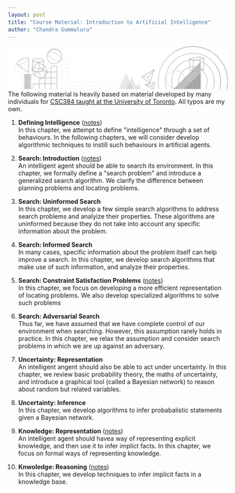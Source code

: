 ```yaml
---
layout: post
title: "Course Material: Introduction to Artificial Intelligence"
author: "Chandra Gummaluru"
---
```


![Header](https://raw.githubusercontent.com/chandra-gummaluru/chandra-gummaluru.github.io/master/media/ai/head.png)
The following material is heavily based on material developed by many individuals for [CSC384 taught at the University of Toronto](https://artsci.calendar.utoronto.ca/course/csc384h1). All typos are my own.

 1. **Defining Intelligence** ([notes](https://github.com/chandra-gummaluru/chandra-gummaluru.github.io/raw/e83faa3902f78ef3d41c5471754287d44c3dc3df/media/ai/slides/chpt1.pdf))<br>
 In this chapter, we attempt to define "intelligence" through a set of behaviours. In the following chapters, we will consider develop algorithmic techniques to instill such behaviours in artificial agents.
  
 2. **Search: Introduction** ([notes](https://github.com/chandra-gummaluru/chandra-gummaluru.github.io/raw/e83faa3902f78ef3d41c5471754287d44c3dc3df/media/ai/slides/chpt2.pdf))<br>
 An intelligent agent should be able to search its environment. In this chapter, we formally define a "search problem" and introduce a generalized search algorithm. We clarify the difference between planning problems and locating problems.
 
 3. **Search: Uninformed Search** <br>In this chapter, we develop a few simple search algorithms to address search problems and analyize their properties. These algorithms are uninformed because they do not take into account any specific information about the problem.

 4. **Search: Informed Search** <br>In many cases, specific information about the problem itself can help improve a search. In this chapter, we develop search algorithms that make use of such information, and analyze their properties.
 
 5. **Search: Constraint Satisfaction Problems** ([notes](https://github.com/chandra-gummaluru/chandra-gummaluru.github.io/raw/master/media/ai/slides/chpt5.pdf))<br>In this chapter, we focus on developing a more efficient representation of locating problems. We also develop specialized algorithms to solve such problems

 6. **Search: Adversarial Search** <br>Thus far, we have assumed that we have complete control of our environment when searching. However, this assumption rarely holds in practice. In this chapter, we relax the assumption and consider search problems in which we are up against an adversary. 
 
 7. **Uncertainty: Representation** <br> An intelligent angent should also be able to act under uncertainty. In this chapter, we review basic probability theory, the maths of uncertainty, and introduce a graphical tool (called a Bayesian network) to reason about random but related variables.

 8. **Uncertainty: Inference** <br> In this chapter, we develop algorithms to infer probabalistic statements given a Bayesian network.

 9. **Knowledge: Representation** ([notes](https://github.com/chandra-gummaluru/chandra-gummaluru.github.io/raw/master/media/ai/slides/chpt9.pdf)) <br> An intelligent agent should havea way of representing explicit knowledge, and then use it to infer implict facts. In this chapter, we focus on formal ways of representing knowledge.
 
 10. **Knwoledge: Reasoning** ([notes](https://github.com/chandra-gummaluru/chandra-gummaluru.github.io/raw/master/media/ai/slides/chpt10.pdf)) <br> In this chapter, we develop techniques to infer implicit facts in a knowledge base.

